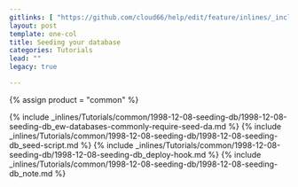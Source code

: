 ```yaml
---
gitlinks: [ "https://github.com/cloud66/help/edit/feature/inlines/_includes/_inlines/Tutorials/common/1998-12-08-seeding-db/1998-12-08-seeding-db_ew-databases-commonly-require-seed-da.html", "https://github.com/cloud66/help/edit/feature/inlines/_includes/_inlines/Tutorials/common/1998-12-08-seeding-db/1998-12-08-seeding-db_seed-script.html", "https://github.com/cloud66/help/edit/feature/inlines/_includes/_inlines/Tutorials/common/1998-12-08-seeding-db/1998-12-08-seeding-db_deploy-hook.html", "https://github.com/cloud66/help/edit/feature/inlines/_includes/_inlines/Tutorials/common/1998-12-08-seeding-db/1998-12-08-seeding-db_note.html" ]
layout: post
template: one-col
title: Seeding your database
categories: Tutorials
lead: ""
legacy: true

---
```

{% assign product = "common" %}

{% include _inlines/Tutorials/common/1998-12-08-seeding-db/1998-12-08-seeding-db_ew-databases-commonly-require-seed-da.md %}
{% include _inlines/Tutorials/common/1998-12-08-seeding-db/1998-12-08-seeding-db_seed-script.md %}
{% include _inlines/Tutorials/common/1998-12-08-seeding-db/1998-12-08-seeding-db_deploy-hook.md %}
{% include _inlines/Tutorials/common/1998-12-08-seeding-db/1998-12-08-seeding-db_note.md %}
